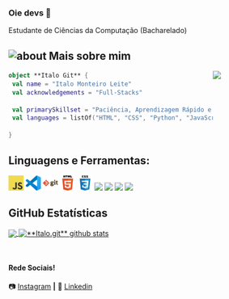 ### Oie devs 👋

Estudante de Ciências da Computação (Bacharelado)

## <img width="45" alt="about" src="https://raw.github.com/elizarov/elizarov/master/about.png"> Mais sobre mim

<img align="right" width="100" src="https://i2.wp.com/allhtaccess.info/wp-content/uploads/2018/03/programming.gif?fit=1281%2C716&ssl=1" />

```kotlin
object **Italo Git** {
 val name = "Italo Monteiro Leite"
 val acknowledgements = "Full-Stacks"
 
 val primarySkillset = "Paciência, Aprendizagem Rápido e Determinado"
 val languages = listOf("HTML", "CSS", "Python", "JavaScript", "PHP", "TypeScript", "Reactjs", "Nextjs", TailwindCSS)

}
```

## **Linguagens e Ferramentas:**  

<code><img height="30" src="https://raw.githubusercontent.com/github/explore/80688e429a7d4ef2fca1e82350fe8e3517d3494d/topics/javascript/javascript.png"></code>
<code><img height="30" src="https://raw.githubusercontent.com/github/explore/80688e429a7d4ef2fca1e82350fe8e3517d3494d/topics/visual-studio-code/visual-studio-code.png"></code>
<code><img height="30" src="https://raw.githubusercontent.com/github/explore/80688e429a7d4ef2fca1e82350fe8e3517d3494d/topics/git/git.png"></code>
<code><img height="30" src="https://raw.githubusercontent.com/github/explore/80688e429a7d4ef2fca1e82350fe8e3517d3494d/topics/html/html.png"></code>
<code><img height="30" src="https://raw.githubusercontent.com/github/explore/80688e429a7d4ef2fca1e82350fe8e3517d3494d/topics/css/css.png"></code>
<code><img height="30" src="https://cdn.worldvectorlogo.com/logos/react-1.svg"></code>
<code><img height="30" src="https://cdn.icon-icons.com/icons2/112/PNG/512/python_18894.png"></code>
<code><img height="30" src="https://cdn.icon-icons.com/icons2/2107/PNG/512/file_type_php_icon_130266.png"></code>
<code><img height="30" src="https://upload.wikimedia.org/wikipedia/commons/thumb/4/4c/Typescript_logo_2020.svg/2048px-Typescript_logo_2020.svg.png"></code>


## **GitHub Estatísticas**

<a href="https://github.com/TyranoT">
  <img align="center" src="https://github-readme-stats.vercel.app/api/top-langs/?username=TyranoT&theme=dark&hide_langs_below=1" />
</a>

<a href="https://github.com/TyranoT">
 <img align="center" src="https://github-readme-stats.vercel.app/api?username=TyranoT&show_icons=true&theme=dark&line_height=27" alt="**Italo.git** github stats"/>
</a>

[Instagram]: https://www.instagram.com/italo.ml04/
[linkedin]: https://www.linkedin.com/in/italo-monteiro-leite-697b94256
<br>

#### Rede Sociais!
 
📷 [Instagram][Instagram] **|** 
👔 [Linkedin][Linkedin]

